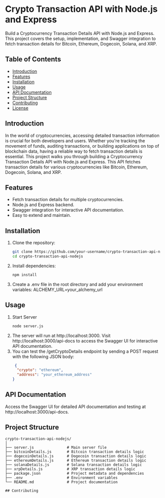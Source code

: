 # Crypto Transaction API with Node.js and Express

Build a Cryptocurrency Transaction Details API with Node.js and Express. This project covers the setup, implementation, and Swagger integration to fetch transaction details for Bitcoin, Ethereum, Dogecoin, Solana, and XRP.

## Table of Contents
- [Introduction](#introduction)
- [Features](#features)
- [Installation](#installation)
- [Usage](#usage)
- [API Documentation](#api-documentation)
- [Project Structure](#project-structure)
- [Contributing](#contributing)
- [License](#license)

## Introduction
In the world of cryptocurrencies, accessing detailed transaction information is crucial for both developers and users. Whether you're tracking the movement of funds, auditing transactions, or building applications on top of blockchain data, having a reliable way to fetch transaction details is essential. This project walks you through building a Cryptocurrency Transaction Details API with Node.js and Express. This API fetches transaction details for various cryptocurrencies like Bitcoin, Ethereum, Dogecoin, Solana, and XRP.

## Features
- Fetch transaction details for multiple cryptocurrencies.
- Node.js and Express backend.
- Swagger integration for interactive API documentation.
- Easy to extend and maintain.

## Installation
1. Clone the repository:
   ```sh
   git clone https://github.com/your-username/crypto-transaction-api-nodejs.git
   cd crypto-transaction-api-nodejs
2. Install dependencies:
   ```sh
   npm install
3. Create a .env file in the root directory and add your environment variables:
   ALCHEMY_URL=your_alchemy_url

## Usage
1. Start Server
   ```sh
   node server.js
2. The server will run at http://localhost:3000. Visit http://localhost:3000/api-docs to access the Swagger UI for interactive API documentation.
3. You can test the /getCryptoDetails endpoint by sending a POST request with the following JSON body:
   ```json
    {
     "crypto": "ethereum",
     "address": "your_ethereum_address"
   }

## API Documentation
Access the Swagger UI for detailed API documentation and testing at http://localhost:3000/api-docs.

## Project Structure
```plaintext
crypto-transaction-api-nodejs/
│
├── server.js               # Main server file
├── bitcoinDetails.js       # Bitcoin transaction details logic
├── dogecoinDetails.js      # Dogecoin transaction details logic
├── ethereumDetails.js      # Ethereum transaction details logic
├── solanaDetails.js        # Solana transaction details logic
├── xrpDetails.js           # XRP transaction details logic
├── package.json            # Project metadata and dependencies
├── .env                    # Environment variables
└── README.md               # Project documentation

## Contributing





